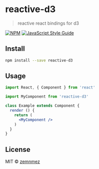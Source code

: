 # reactive-d3

> reactive react bindings for d3

[![NPM](https://img.shields.io/npm/v/reactive-d3.svg)](https://www.npmjs.com/package/reactive-d3) [![JavaScript Style Guide](https://img.shields.io/badge/code_style-standard-brightgreen.svg)](https://standardjs.com)

## Install

```bash
npm install --save reactive-d3
```

## Usage

```jsx
import React, { Component } from 'react'

import MyComponent from 'reactive-d3'

class Example extends Component {
  render () {
    return (
      <MyComponent />
    )
  }
}
```

## License

MIT © [zemnmez](https://github.com/zemnmez)
